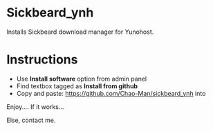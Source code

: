 Sickbeard_ynh
=============

Installs Sickbeard download manager for Yunohost.

# Instructions

- Use **Install software** option from admin panel
- Find textbox tagged as **Install from github**
- Copy and paste: https://github.com/Chao-Man/sickbeard_ynh into 

Enjoy.... If it works...

Else, contact me.
